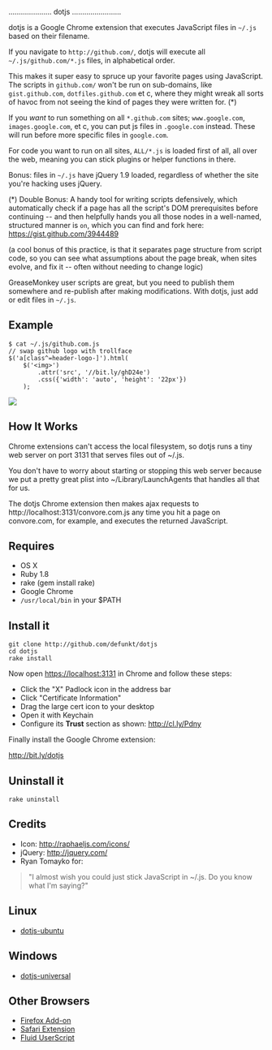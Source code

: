 ..................... dotjs ........................

dotjs  is a  Google Chrome  extension  that executes
JavaScript files in `~/.js` based on their filename.

If you navigate to `http://github.com/`,  dotjs will
execute   all   `~/.js/github.com/*.js`  files,   in
alphabetical order.

This makes it super  easy to spruce up your favorite
pages using JavaScript. The scripts in `github.com/`
won't be run on sub-domains, like `gist.github.com`,
`dotfiles.github.com`  et c,  where they might wreak
all sorts of havoc from not seeing the kind of pages
they were written for. (*)

If you _want_ to run something on all `*.github.com`
sites; `www.google.com`, `images.google.com`,  et c,
you can put js files in `.google.com` instead. These
will run before more specific files in `google.com`.

For code you want to run on all sites, `ALL/*.js` is
loaded first of all,  all over the web,  meaning you
can stick plugins or helper functions in there.

Bonus:  files  in `~/.js`  have jQuery 1.9  loaded,
regardless  of  whether  the  site  you're  hacking
uses jQuery.

(*) Double Bonus:  A handy tool  for writing scripts
defensively, which automatically check if a page has
all the script's DOM prerequisites before continuing
-- and then helpfully hands you all those nodes in a
well-named, structured manner is `on`, which you can
find and fork here:  https://gist.github.com/3944489

(a cool bonus of this practice, is that it separates
page structure from script code, so you can see what
assumptions about the page break, when sites evolve,
and fix it -- often without needing to change logic)

GreaseMonkey user scripts are great, but you need to
publish them  somewhere and re-publish  after making
modifications. With dotjs, just add or edit files in
`~/.js`.

## Example

    $ cat ~/.js/github.com.js
    // swap github logo with trollface
    $('a[class^=header-logo-]').html(
        $('<img>')
            .attr('src', '//bit.ly/ghD24e')
            .css({'width': 'auto', 'height': '22px'})
        );

![](http://puu.sh/1Kjvw)

## How It Works

Chrome extensions can't access the local filesystem,
so dotjs  runs a tiny  web server on port  3131 that
serves files out of ~/.js.

You don't  have to worry about  starting or stopping
this web server because  we put a pretty great plist
into  ~/Library/LaunchAgents that  handles  all that
for us.

The dotjs Chrome extension then makes ajax requests
to http://localhost:3131/convore.com.js any time you
hit a page on convore.com, for example, and executes
the returned JavaScript.

## Requires

- OS X
- Ruby 1.8
- rake (gem install rake)
- Google Chrome
- `/usr/local/bin` in your $PATH

## Install it

    git clone http://github.com/defunkt/dotjs
    cd dotjs
    rake install

Now open <https://localhost:3131> in Chrome and follow these steps:

- Click the "X" Padlock icon in the address bar
- Click "Certificate Information"
- Drag the large cert icon to your desktop
- Open it with Keychain
- Configure its **Trust** section as shown: http://cl.ly/Pdny

Finally install the Google Chrome extension:

http://bit.ly/dotjs

## Uninstall it

    rake uninstall

## Credits

- Icon: <http://raphaeljs.com/icons/>
- jQuery: <http://jquery.com/>
- Ryan Tomayko for:

> "I almost wish you could just
   stick JavaScript in ~/.js. Do
   you know what I'm saying?"

## Linux

- [dotjs-ubuntu](https://github.com/glenbot/dotjs-ubuntu)

## Windows

- [dotjs-universal](https://github.com/p3lim/dotjs-universal)

## Other Browsers

- [Firefox Add-on](https://github.com/rlr/dotjs-addon)
- [Safari Extension](https://github.com/wfarr/dotjs.safariextension)
- [Fluid UserScript](https://github.com/sj26/dotjs-fluid)
